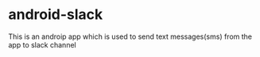 # android-slack
This is an androip app which is used to send text messages(sms) from the app to slack channel
